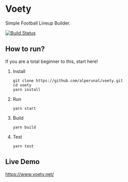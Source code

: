 # Voety

Simple Football Lineup Builder.

[![Build Status](https://travis-ci.org/alperunal/voet.svg?branch=master)](https://travis-ci.org/alperunal/voet)

## How to run?

If you are a total beginner to this, start here!

1. Install

   ```
   git clone https://github.com/alperunal/voety.git
   cd voety
   yarn install
   ```

2. Run

   `yarn start`

3. Build

   `yarn build`

4. Test

   `yarn test`

## Live Demo

https://www.voety.net/
